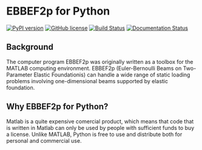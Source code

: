 
# EBBEF2p for Python

[![PyPI version](https://badge.fury.io/py/ebbef2p-python.svg)](https://badge.fury.io/py/ebbef2p-python)
[![GitHub license](https://img.shields.io/github/license/bteodoru/ebbef2p-python)](https://github.com/bteodoru/ebbef2p-python/blob/master/LICENSE)
[![Build Status](https://travis-ci.com/bteodoru/ebbef2p-python.svg?branch=master)](https://travis-ci.com/bteodoru/ebbef2p-python)
[![Documentation Status](https://readthedocs.org/projects/ebbef2p-python/badge/?version=latest)](https://ebbef2p-python.readthedocs.io/en/latest/?badge=latest)
## Background

The computer program EBBEF2p was originally written as a toolbox for the MATLAB computing environment. EBBEF2p (Euler-Bernoulli Beams on Two-Parameter Elastic Foundationis) can handle a wide range of static loading problems involving one-dimensional beams supported by elastic foundation.

## Why EBBEF2p for Python?
Matlab is a quite expensive comercial product, which means that code that is written in Matlab can only be used by people with sufficient funds to buy a license. Unlike MATLAB, Python is free to use and distribute both for personal and commercial use.
